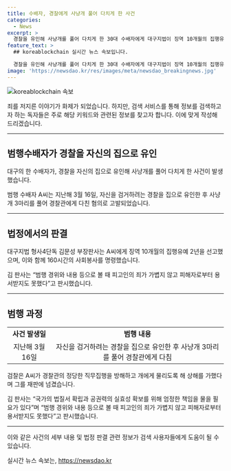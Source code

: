 ```yaml
---
title: 수배자, 경찰에게 사냥개 풀어 다치게 한 사건
categories:
  - News
excerpt: >
  경찰을 유인해 사냥개를 풀어 다치게 한 30대 수배자에게 대구지법이 징역 10개월의 집행유예 2년과 160시간의 사회봉사를 선고했다. 이 사건은 경찰을 집에 유인한 후 사냥개 3마리를 풀어 경찰관을 다치게 한 사건으로, 검찰은 공무집행방해와 상해 혐의로 기소했다. 법원은 피고인의 죄는 가볍지 않고 피해자로부터 용서받지도 못했다며 엄중한 책임을 부여했다. (150자)
feature_text: >
  ## koreablockchain 실시간 뉴스 속보입니다.

  경찰을 유인해 사냥개를 풀어 다치게 한 30대 수배자에게 대구지법이 징역 10개월의 집행유예 2년과 160시간의 사회봉사를 선고했다. 이 사건은 경찰을 집에 유인한 후 사냥개 3마리를 풀어 경찰관을 다치게 한 사건으로, 검찰은 공무집행방해와 상해 혐의로 기소했다. 법원은 피고인의 죄는 가볍지 않고 피해자로부터 용서받지도 못했다며 엄중한 책임을 부여했다. (150자)
image: 'https://newsdao.kr/res/images/meta/newsdao_breakingnews.jpg'
---
```


<p><img src="https://newsdao.kr/res/images/meta/newsdao_breakingnews.jpg" alt="koreablockchain 속보" /></p>

<p>죄를 저지른 이야기가 화제가 되었습니다. 하지만, 검색 서비스를 통해 정보를 검색하고자 하는 독자들은 주로 해당 키워드와 관련된 정보를 찾고자 합니다. 이에 맞게 작성해 드리겠습니다.</p>

<hr />

<h2 data-ke-size="size26">범행수배자가 경찰을 자신의 집으로 유인</h2>

<p data-ke-size="size16">대구의 한 수배자가, 경찰을 자신의 집으로 유인해 사냥개를 풀어 다치게 한 사건이 발생했습니다.</p>

<p data-ke-size="size16">범행 수배자 A씨는 지난해 3월 16일, 자신을 검거하려는 경찰을 집으로 유인한 후 사냥개 3마리를 풀어 경찰관에게 다친 혐의로 고발되었습니다.</p>

<hr />

<h2 data-ke-size="size26">법정에서의 판결</h2>

<p data-ke-size="size16">대구지법 형사4단독 김문성 부장판사는 A씨에게 징역 10개월의 집행유예 2년을 선고했으며, 이와 함께 160시간의 사회봉사를 명령했습니다.</p>

<p data-ke-size="size16">김 판사는 “범행 경위와 내용 등으로 볼 때 피고인의 죄가 가볍지 않고 피해자로부터 용서받지도 못했다”고 판시했습니다.</p>

<hr />

<h2 data-ke-size="size26">범행 과정</h2>

<table>
  <tr>
    <td style="text-align: center; height: 17px;"><b>사건 발생일</b></td>
    <td style="text-align: center; height: 17px;"><b>범행 내용</b></td>
  </tr>
  <tr>
    <td style="text-align: center; height: 17px;">지난해 3월 16일</td>
    <td style="text-align: center; height: 17px;">자신을 검거하려는 경찰을 집으로 유인한 후 사냥개 3마리를 풀어 경찰관에게 다침</td>
  </tr>
</table>

<p data-ke-size="size16">검찰은 A씨가 경찰관의 정당한 직무집행을 방해하고 개에게 물리도록 해 상해를 가했다며 그를 재판에 넘겼습니다.</p>

<p data-ke-size="size16">김 판사는 “국가의 법질서 확립과 공권력의 실효성 확보를 위해 엄정한 책임을 물을 필요가 있다”며 “범행 경위와 내용 등으로 볼 때 피고인의 죄가 가볍지 않고 피해자로부터 용서받지도 못했다”고 판시했습니다.</p>

<hr />

<p>이와 같은 사건의 세부 내용 및 법정 판결 관련 정보가 검색 사용자들에게 도움이 될 수 있습니다.</p>
실시간 뉴스 속보는, <a href="https://newsdao.kr" rel="dofollow">https://newsdao.kr</a>


